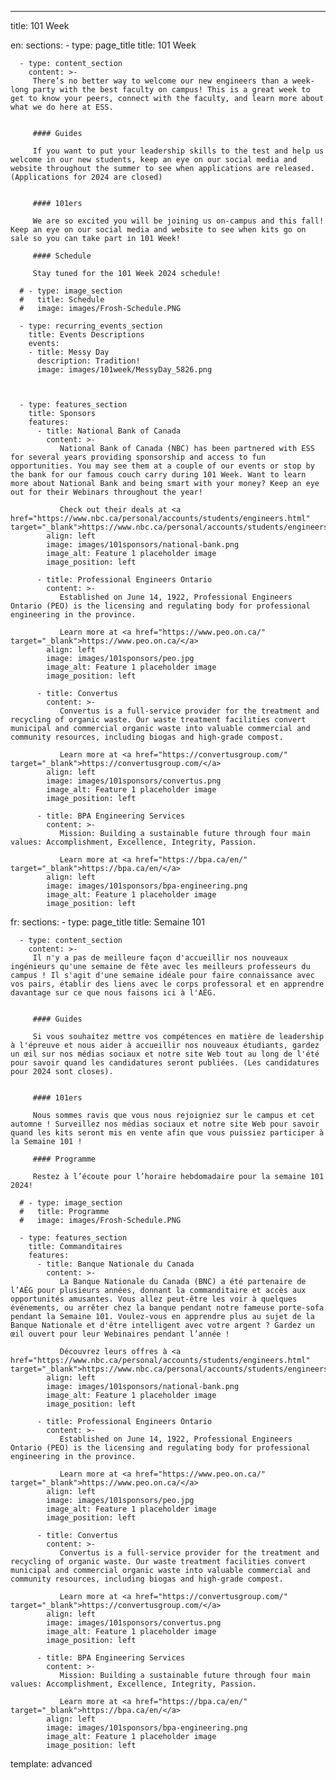 ---
title: 101 Week

en: 
   sections: 
      - type: page_title
        title: 101 Week

      - type: content_section
        content: >-
         There’s no better way to welcome our new engineers than a week-long party with the best faculty on campus! This is a great week to get to know your peers, connect with the faculty, and learn more about what we do here at ESS. 


         #### Guides

         If you want to put your leadership skills to the test and help us welcome in our new students, keep an eye on our social media and website throughout the summer to see when applications are released. (Applications for 2024 are closed)


         #### 101ers

         We are so excited you will be joining us on-campus and this fall! Keep an eye on our social media and website to see when kits go on sale so you can take part in 101 Week!

         #### Schedule

         Stay tuned for the 101 Week 2024 schedule!
      
      # - type: image_section
      #   title: Schedule
      #   image: images/Frosh-Schedule.PNG

      - type: recurring_events_section
        title: Events Descriptions
        events:
        - title: Messy Day
          description: Tradition! 
          image: images/101week/MessyDay_5826.png



      - type: features_section
        title: Sponsors
        features:
          - title: National Bank of Canada
            content: >-
               National Bank of Canada (NBC) has been partnered with ESS for several years providing sponsorship and access to fun opportunities. You may see them at a couple of our events or stop by the bank for our famous couch carry during 101 Week. Want to learn more about National Bank and being smart with your money? Keep an eye out for their Webinars throughout the year!

               Check out their deals at <a href="https://www.nbc.ca/personal/accounts/students/engineers.html" target="_blank">https://www.nbc.ca/personal/accounts/students/engineers.html</a>
            align: left
            image: images/101sponsors/national-bank.png
            image_alt: Feature 1 placeholder image
            image_position: left

          - title: Professional Engineers Ontario
            content: >-
               Established on June 14, 1922, Professional Engineers Ontario (PEO) is the licensing and regulating body for professional engineering in the province. 

               Learn more at <a href="https://www.peo.on.ca/" target="_blank">https://www.peo.on.ca/</a>
            align: left
            image: images/101sponsors/peo.jpg
            image_alt: Feature 1 placeholder image
            image_position: left
          
          - title: Convertus
            content: >-
               Convertus is a full-service provider for the treatment and recycling of organic waste. Our waste treatment facilities convert municipal and commercial organic waste into valuable commercial and community resources, including biogas and high-grade compost.

               Learn more at <a href="https://convertusgroup.com/" target="_blank">https://convertusgroup.com/</a>
            align: left
            image: images/101sponsors/convertus.png
            image_alt: Feature 1 placeholder image
            image_position: left

          - title: BPA Engineering Services
            content: >-
               Mission: Building a sustainable future through four main values: Accomplishment, Excellence, Integrity, Passion. 

               Learn more at <a href="https://bpa.ca/en/" target="_blank">https://bpa.ca/en/</a>
            align: left
            image: images/101sponsors/bpa-engineering.png
            image_alt: Feature 1 placeholder image
            image_position: left

fr: 
   sections:
      - type: page_title
        title: Semaine 101

      - type: content_section
        content: >-
         Il n'y a pas de meilleure façon d'accueillir nos nouveaux ingénieurs qu'une semaine de fête avec les meilleurs professeurs du campus ! Il s'agit d'une semaine idéale pour faire connaissance avec vos pairs, établir des liens avec le corps professoral et en apprendre davantage sur ce que nous faisons ici à l'AÉG. 


         #### Guides

         Si vous souhaitez mettre vos compétences en matière de leadership à l'épreuve et nous aider à accueillir nos nouveaux étudiants, gardez un œil sur nos médias sociaux et notre site Web tout au long de l'été pour savoir quand les candidatures seront publiées. (Les candidatures pour 2024 sont closes).
         

         #### 101ers

         Nous sommes ravis que vous nous rejoigniez sur le campus et cet automne ! Surveillez nos médias sociaux et notre site Web pour savoir quand les kits seront mis en vente afin que vous puissiez participer à la Semaine 101 !

         #### Programme

         Restez à l’écoute pour l’horaire hebdomadaire pour la semaine 101 2024!

      # - type: image_section
      #   title: Programme
      #   image: images/Frosh-Schedule.PNG

      - type: features_section
        title: Commanditaires
        features:
          - title: Banque Nationale du Canada
            content: >-
               La Banque Nationale du Canada (BNC) a été partenaire de l’AÉG pour plusieurs années, donnant la commanditaire et accès aux opportunités amusantes. Vous allez peut-être les voir à quelques événements, ou arrêter chez la banque pendant notre fameuse porte-sofa pendant la Semaine 101. Voulez-vous en apprendre plus au sujet de la Banque Nationale et d'être intelligent avec votre argent ? Gardez un œil ouvert pour leur Webinaires pendant l’année !

               Découvrez leurs offres à <a href="https://www.nbc.ca/personal/accounts/students/engineers.html" target="_blank">https://www.nbc.ca/personal/accounts/students/engineers.html</a>
            align: left
            image: images/101sponsors/national-bank.png
            image_alt: Feature 1 placeholder image
            image_position: left
          
          - title: Professional Engineers Ontario
            content: >-
               Established on June 14, 1922, Professional Engineers Ontario (PEO) is the licensing and regulating body for professional engineering in the province. 

               Learn more at <a href="https://www.peo.on.ca/" target="_blank">https://www.peo.on.ca/</a>
            align: left
            image: images/101sponsors/peo.jpg
            image_alt: Feature 1 placeholder image
            image_position: left

          - title: Convertus
            content: >-
               Convertus is a full-service provider for the treatment and recycling of organic waste. Our waste treatment facilities convert municipal and commercial organic waste into valuable commercial and community resources, including biogas and high-grade compost.

               Learn more at <a href="https://convertusgroup.com/" target="_blank">https://convertusgroup.com/</a>
            align: left
            image: images/101sponsors/convertus.png
            image_alt: Feature 1 placeholder image
            image_position: left

          - title: BPA Engineering Services
            content: >-
               Mission: Building a sustainable future through four main values: Accomplishment, Excellence, Integrity, Passion. 

               Learn more at <a href="https://bpa.ca/en/" target="_blank">https://bpa.ca/en/</a>
            align: left
            image: images/101sponsors/bpa-engineering.png
            image_alt: Feature 1 placeholder image
            image_position: left

template: advanced
